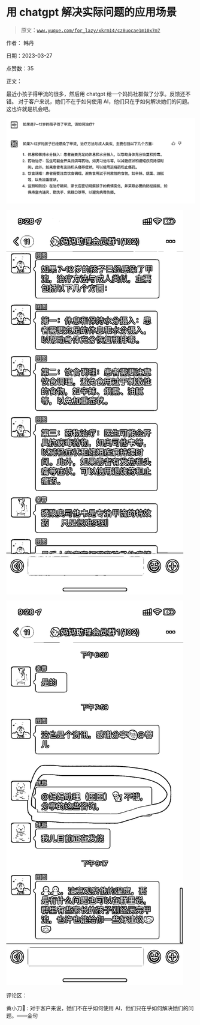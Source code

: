 # 用 chatgpt 解决实际问题的应用场景

> 原文：[`www.yuque.com/for_lazy/xkrm14/cz8uocae1m10x7m7`](https://www.yuque.com/for_lazy/xkrm14/cz8uocae1m10x7m7)

作者： 韩丹

日期：2023-03-27

点赞数：35

正文：

最近小孩子得甲流的很多，然后用 chatgpt 给一个妈妈社群做了分享。反馈还不错。 对于客户来说，她们不在乎如何使用 AI，他们只在乎如何解决她们的问题。 这也许就是机会吧。

![](img/99d0cfe58c2b70122185e6ec780c6897.png)  

![](img/eeeea49fd8735de40d75a532b5d3b323.png)  

![](img/f818ebc15911aaed2b4bc835d1caafac.png)  

评论区：

黄小刀🔪 : 对于客户来说，她们不在乎如何使用 AI，他们只在乎如何解决她们的问题。——金句




